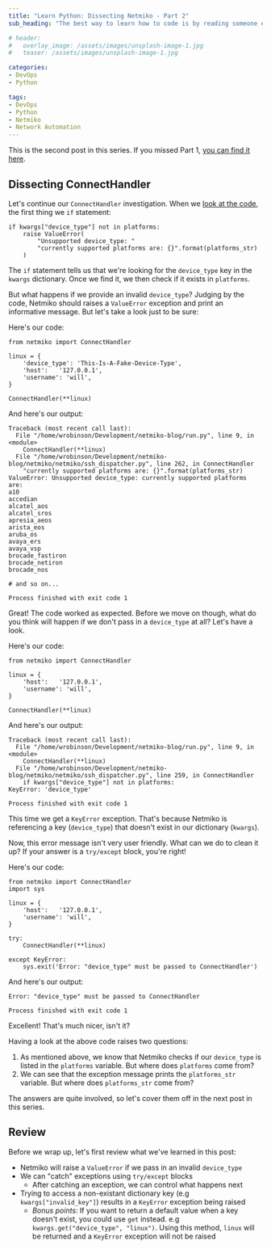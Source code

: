 ```yaml
---
title: "Learn Python: Dissecting Netmiko - Part 2"
sub_heading: "The best way to learn how to code is by reading someone else's code"

# header:
#   overlay_image: /assets/images/unsplash-image-1.jpg
#   teaser: /assets/images/unsplash-image-1.jpg

categories:
- DevOps
- Python

tags:
- DevOps
- Python
- Netmiko
- Network Automation
---
```


This is the second post in this series. If you missed Part 1, [you can find it here](/2020/05/04/learn-python-dissecting-netmiko-part-1/).

## Dissecting ConnectHandler

Let's continue our `ConnectHandler` investigation. When we [look at the code](https://github.com/ktbyers/netmiko/blob/211fd9da18b49acd65f390f722a460b55bc672e2/netmiko/ssh_dispatcher.py#L259-L263), the first thing we  `if` statement:

```
if kwargs["device_type"] not in platforms:
    raise ValueError(
        "Unsupported device_type: "
        "currently supported platforms are: {}".format(platforms_str)
    )
```

The `if` statement tells us that we're looking for the `device_type` key in the `kwargs` dictionary. Once we find it, we then check if it exists in `platforms`.

But what happens if we provide an invalid `device_type`? Judging by the code, Netmiko should raises a `ValueError` exception and print an informative message. But let's take a look just to be sure:

Here's our code:

```
from netmiko import ConnectHandler

linux = {
    'device_type': 'This-Is-A-Fake-Device-Type',
    'host':   '127.0.0.1',
    'username': 'will',
}

ConnectHandler(**linux)
```

And here's our output:

```
Traceback (most recent call last):
  File "/home/wrobinson/Development/netmiko-blog/run.py", line 9, in <module>
    ConnectHandler(**linux)
  File "/home/wrobinson/Development/netmiko-blog/netmiko/netmiko/ssh_dispatcher.py", line 262, in ConnectHandler
    "currently supported platforms are: {}".format(platforms_str)
ValueError: Unsupported device_type: currently supported platforms are: 
a10
accedian
alcatel_aos
alcatel_sros
apresia_aeos
arista_eos
aruba_os
avaya_ers
avaya_vsp
brocade_fastiron
brocade_netiron
brocade_nos

# and so on...

Process finished with exit code 1
```

Great! The code worked as expected. Before we move on though, what do you think will happen if we don't pass in a `device_type` at all? Let's have a look.

Here's our code:

```
from netmiko import ConnectHandler

linux = {
    'host':   '127.0.0.1',
    'username': 'will',
}

ConnectHandler(**linux)
```

And here's our output:

```
Traceback (most recent call last):
  File "/home/wrobinson/Development/netmiko-blog/run.py", line 9, in <module>
    ConnectHandler(**linux)
  File "/home/wrobinson/Development/netmiko-blog/netmiko/netmiko/ssh_dispatcher.py", line 259, in ConnectHandler
    if kwargs["device_type"] not in platforms:
KeyError: 'device_type'

Process finished with exit code 1
```

This time we get a `KeyError` exception. That's because Netmiko is referencing a key (`device_type`) that doesn't exist in our dictionary (`kwargs`). 

Now, this error message isn't very user friendly. What can we do to clean it up? If your answer is a `try/except` block, you're right!

Here's our code:

```
from netmiko import ConnectHandler
import sys

linux = {
    'host':   '127.0.0.1',
    'username': 'will',
}

try:
    ConnectHandler(**linux)

except KeyError:
    sys.exit('Error: "device_type" must be passed to ConnectHandler')
```

And here's our output:

```
Error: "device_type" must be passed to ConnectHandler

Process finished with exit code 1
```

Excellent! That's much nicer, isn't it?

Having a look at the above code raises two questions:

1. As mentioned above, we know that Netmiko checks if our `device_type` is listed in the `platforms` variable. But where does `platforms` come from?
2. We can see that the exception message prints the `platforms_str` variable. But where does ``platforms_str`` come from?

The answers are quite involved, so let's cover them off in the next post in this series.

## Review

Before we wrap up, let's first review what we've learned in this post:

* Netmiko will raise a `ValueError` if we pass in an invalid `device_type`
* We can "catch" exceptions using `try/except` blocks
  * After catching an exception, we can control what happens next
* Trying to access a non-existant dictionary key (e.g `kwargs["invalid_key"]`) results in a `KeyError` exception being raised
  * *Bonus points:* If you want to return a default value when a key doesn't exist, you could use `get` instead. e.g `kwargs.get("device_type", "linux")`. Using this method, `linux` will be returned and a `KeyError` exception will not be raised